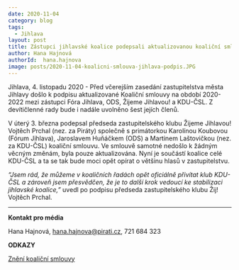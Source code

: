 ```yaml
---
date: 2020-11-04
category: blog
tags:
  - Jihlava
layout: post
title: Zástupci jihlavské koalice podepsali aktualizovanou koaliční smlouvu
author: Hana Hajnová
authorId:  hana.hajnova
image: posts/2020-11-04-koalicni-smlouva-jihlava-podpis.JPG
---
```


Jihlava, 4. listopadu 2020 - Před včerejším zasedání zastupitelstva města Jihlavy došlo k podpisu aktualizované Koaliční smlouvy na období 2020-2022 mezi zástupci Fóra Jihlava, ODS, Žijeme Jihlavou! a KDU-ČSL. Z devítičlenné rady bude i nadále uvolněno šest jejích členů. 

V úterý 3. března podepsal předseda zastupitelského klubu Žijeme Jihlavou! Vojtěch Prchal (nez. za Piráty) společně s primátorkou Karolínou Koubovou (Fórum Jihlava), Jaroslavem Huňáčkem (ODS) a Martinem Laštovičkou (nez. za KDU-ČSL) koaliční smlouvu. Ve smlouvě samotné nedošlo k žádným věcným změnám, byla pouze aktualizována. Nyní je součástí koalice celé KDU-ČSL a ta se tak bude moci opět opírat o většinu hlasů v zastupitelstvu.  

*“Jsem rád, že můžeme v koaličních řadách opět oficiálně přivítat klub KDU-ČSL a zároveň jsem přesvědčen, že je to další krok vedoucí ke stabilizaci jihlavské koalice,”* uvedl po podpisu předseda zastupitelského klubu Žij! Vojtěch Prchal. 

---
**Kontakt pro média**

Hana Hajnová, <hana.hajnova@pirati.cz>, 721 684 323


**ODKAZY**

[Znění koaliční smlouvy](https://a.pirati.cz/vysocina/pdf/2020-jihlavska-koalicni-smlouva.pdf)

